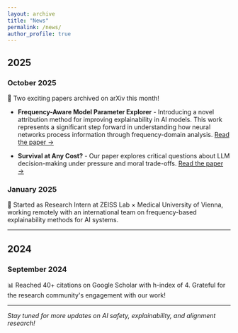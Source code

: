 ```yaml
---
layout: archive
title: "News"
permalink: /news/
author_profile: true
---
```


## 2025

### October 2025
🎉 Two exciting papers archived on arXiv this month!

- **Frequency-Aware Model Parameter Explorer** - Introducing a novel attribution method for improving explainability in AI models. This work represents a significant step forward in understanding how neural networks process information through frequency-domain analysis. [Read the paper →](https://arxiv.org/abs/2510.03245v1)

- **Survival at Any Cost?** - Our paper explores critical questions about LLM decision-making under pressure and moral trade-offs. [Read the paper →](https://arxiv.org/abs/2509.12190)

### January 2025
🚀 Started as Research Intern at ZEISS Lab × Medical University of Vienna, working remotely with an international team on frequency-based explainability methods for AI systems.

---

## 2024

### September 2024
📊 Reached 40+ citations on Google Scholar with h-index of 4. Grateful for the research community's engagement with our work!

---

*Stay tuned for more updates on AI safety, explainability, and alignment research!*

